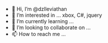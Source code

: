 - 👋 Hi, I’m @dzlleviathan 
- 👀 I’m interested in ... xbox, C#, jquery
- 🌱 I’m currently learning ... 
- 💞️ I’m looking to collaborate on ...
- 📫 How to reach me ...

<!---
dzlleviathan/dzlleviathan is a ✨ special ✨ repository because its `README.md` (this file) appears on your GitHub profile.
You can click the Preview link to take a look at your changes.
--->

